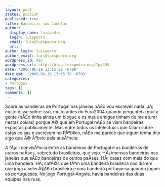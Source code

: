 ```yaml
---
layout: post
status: publish
published: true
title: Bandeiras nas Janelas
author:
  display_name: luispedro
  login: luispedro
  email: luis@luispedro.org
  url: ''
author_login: luispedro
author_email: luis@luispedro.org
wordpress_id: 493
wordpress_url: http://blog.luispedro.org/?p=493
date: '2006-06-19 13:15:30 -0700'
date_gmt: '2006-06-19 13:15:30 -0700'
categories:
- Portugal
tags: []
comments: []
---
```

<p>Sobre as bandeiras de Portugal nas janelas n&Atilde;&pound;o vou escrever nada. J&Atilde;&iexcl; muito disse sobre isso, muito antes do Euro2004 quando perguntei a muita gente (n&Atilde;&pound;o tinha ainda um blogue e os meus amigos tinham de me aturar nestas coisas) porque &Atilde;&copy; que em Portugal n&Atilde;&pound;o se viam bandeiras expostas publicamente. Mas entre todos os intelectuais que falam sobre estas coisas e escrevem no P&Atilde;&ordm;blico, n&Atilde;&pound;o me parece que algum tenha dito algo que &Atilde;&copy; &Atilde;&sup3;bvio pela aus&Atilde;&ordf;ncia:</p>
<p>A f&Atilde;&iexcl;cil conviv&Atilde;&ordf;ncia entre as bandeiras de Portugal e as bandeiras de outros pa&Atilde;&shy;ses, sobretudo brasileiras, que vejo. H&Atilde;&iexcl; imensas bandeiras nas janelas que s&Atilde;&pound;o bandeiras de outros pa&Atilde;&shy;ses. H&Atilde;&iexcl; casas com mais do que uma bandeira. H&Atilde;&iexcl; caf&Atilde;&copy;s que t&Atilde;&ordf;m uma bandeira brasileira nos dia em que joga a selec&Atilde;&sect;&Atilde;&pound;o brasileira e uma bandeira portuguesa quando jogam os portugueses. No jogo Portugal-Angola, havia bandeiras das duas equipes nas ruas.</p>
